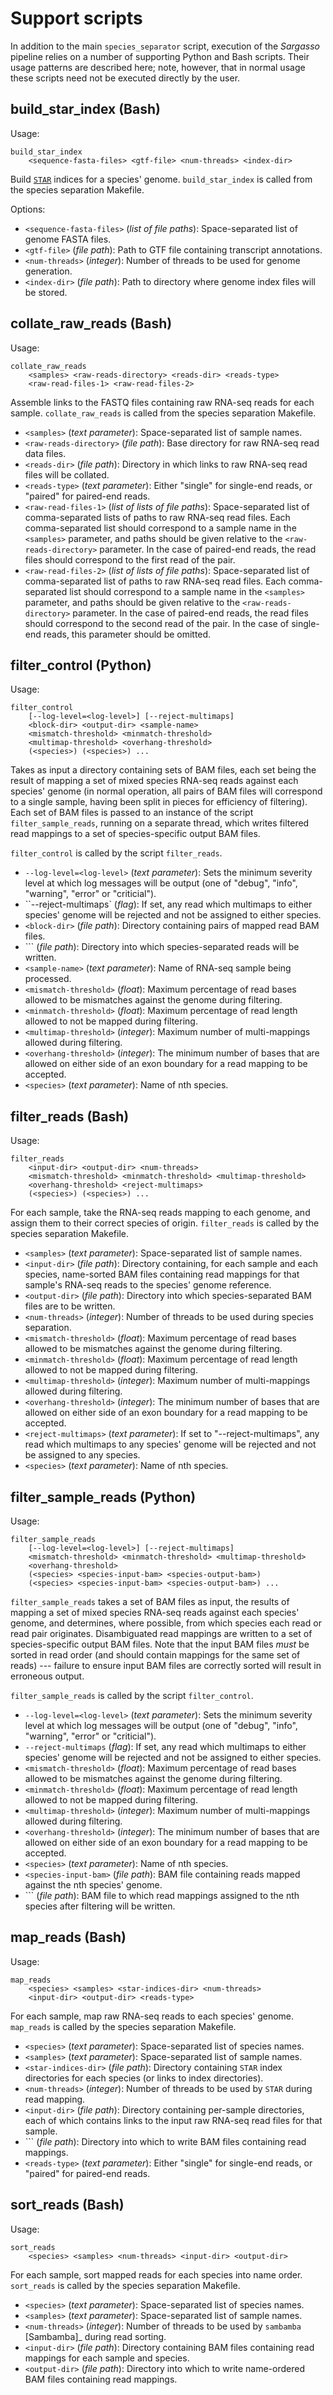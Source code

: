 Support scripts
===============

In addition to the main ``species_separator`` script, execution of the *Sargasso* pipeline relies on a number of supporting Python and Bash scripts. Their usage patterns are described here; note, however, that in normal usage these scripts need not be executed directly by the user.

build_star_index (Bash)
-----------------------

Usage:

    build_star_index
        <sequence-fasta-files> <gtf-file> <num-threads> <index-dir>

Build [``STAR``](references.md) indices for a species' genome. ``build_star_index`` is called from the species separation Makefile.

Options:

* ``<sequence-fasta-files>`` (_list of file paths_): Space-separated list of genome FASTA files.
* ``<gtf-file>`` (_file path_): Path to GTF file containing transcript annotations.
* ``<num-threads>`` (_integer_): Number of threads to be used for genome generation.
* ``<index-dir>`` (_file path_): Path to directory where genome index files will be stored.

collate_raw_reads (Bash)
------------------------

Usage:

    collate_raw_reads
        <samples> <raw-reads-directory> <reads-dir> <reads-type>
        <raw-read-files-1> <raw-read-files-2>

Assemble links to the FASTQ files containing raw RNA-seq reads for each sample. ``collate_raw_reads`` is called from the species separation Makefile.

* ``<samples>`` (_text parameter_): Space-separated list of sample names.
* ``<raw-reads-directory>`` (_file path_): Base directory for raw RNA-seq read data files.
* ``<reads-dir>`` (_file path_): Directory in which links to raw RNA-seq read files will be collated.
* ``<reads-type>`` (_text parameter_): Either "single" for single-end reads, or "paired" for paired-end reads.
* ``<raw-read-files-1>`` (_list of lists of file paths_): Space-separated list of comma-separated lists of paths to raw RNA-seq read files. Each comma-separated list should correspond to a sample name in the ``<samples>`` parameter, and paths should be given relative to the ``<raw-reads-directory>`` parameter. In the case of paired-end reads, the read files should correspond to the first read of the pair.
* ``<raw-read-files-2>`` (_list of lists of file paths_): Space-separated list of comma-separated list of paths to raw RNA-seq read files. Each comma-separated list should correspond to a sample name in the ``<samples>`` parameter, and paths should be given relative to the ``<raw-reads-directory>`` parameter. In the case of paired-end reads, the read files should correspond to the second read of the pair. In the case of single-end reads, this parameter should be omitted.

filter_control (Python)
-----------------------

Usage:

    filter_control
        [--log-level=<log-level>] [--reject-multimaps]
        <block-dir> <output-dir> <sample-name> 
        <mismatch-threshold> <minmatch-threshold> 
        <multimap-threshold> <overhang-threshold>
        (<species>) (<species>) ...

Takes as input a directory containing sets of BAM files, each set being the result of mapping a set of mixed species RNA-seq reads against each species' genome (in normal operation, all pairs of BAM files will correspond to a single sample, having been split in pieces for efficiency of filtering). Each set of BAM files is passed to an instance of the script ``filter_sample_reads``, running on a separate thread, which writes filtered read mappings to a set of species-specific output BAM files. 

``filter_control`` is called by the script ``filter_reads``.

* ``--log-level=<log-level>`` (_text parameter_): Sets the minimum severity level at which log messages will be output (one of "debug", "info", "warning", "error" or "criticial").
* ``--reject-multimaps` (_flag_): If set, any read which multimaps to either species' genome will be rejected and not be assigned to either species.
* ``<block-dir>`` (_file path_): Directory containing pairs of mapped read BAM files.
* ``<output-dir>` (_file path_): Directory into which species-separated reads will be written.
* ``<sample-name>`` (_text parameter_): Name of RNA-seq sample being processed.
* ``<mismatch-threshold>`` (_float_): Maximum percentage of read bases allowed to be mismatches against the genome during filtering.
* ``<minmatch-threshold>`` (_float_): Maximum percentage of read length allowed to not be mapped during filtering.
* ``<multimap-threshold>`` (_integer_): Maximum number of multi-mappings allowed during filtering.
* ``<overhang-threshold>`` (_integer_): The minimum number of bases that are allowed on either side of an exon boundary for a read mapping to be accepted.
* ``<species>`` (_text parameter_): Name of nth species.

filter_reads (Bash)
-------------------

Usage:

    filter_reads
        <input-dir> <output-dir> <num-threads>
        <mismatch-threshold> <minmatch-threshold> <multimap-threshold>
        <overhang-threshold> <reject-multimaps>
        (<species>) (<species>) ...

For each sample, take the RNA-seq reads mapping to each genome, and assign them to their correct species of origin. ``filter_reads`` is called by the species separation Makefile.

* ``<samples>`` (_text parameter_): Space-separated list of sample names.
* ``<input-dir>`` (_file path_): Directory containing, for each sample and each species, name-sorted BAM files containing read mappings for that sample's RNA-seq reads to the species' genome reference.
* ``<output-dir>`` (_file path_): Directory into which species-separated BAM files are to be written.
* ``<num-threads>`` (_integer_): Number of threads to be used during species separation.
* ``<mismatch-threshold>`` (_float_): Maximum percentage of read bases allowed to be mismatches against the genome during filtering.
* ``<minmatch-threshold>`` (_float_): Maximum percentage of read length allowed to not be mapped during filtering.
* ``<multimap-threshold>`` (_integer_): Maximum number of multi-mappings allowed during filtering.
* ``<overhang-threshold>`` (_integer_): The minimum number of bases that are allowed on either side of an exon boundary for a read mapping to be accepted.
* ``<reject-multimaps>`` (_text parameter_): If set to "--reject-multimaps", any read which multimaps to any species' genome will be rejected and not be assigned to any species.
* ``<species>`` (_text parameter_): Name of nth species.

filter_sample_reads (Python)
----------------------------

Usage:

    filter_sample_reads
        [--log-level=<log-level>] [--reject-multimaps]
        <mismatch-threshold> <minmatch-threshold> <multimap-threshold>
        <overhang-threshold>
        (<species> <species-input-bam> <species-output-bam>)
        (<species> <species-input-bam> <species-output-bam>) ...

``filter_sample_reads`` takes a set of BAM files as input, the results of mapping a set of mixed species RNA-seq reads against each species' genome, and determines, where possible, from which species each read or read pair originates. Disambiguated read mappings are written to a set of species-specific output BAM files. Note that the input BAM files *must* be sorted in read order (and should contain mappings for the same set of reads) --- failure to ensure input BAM files are correctly sorted will result in erroneous output.

``filter_sample_reads`` is called by the script ``filter_control``.

* ``--log-level=<log-level>`` (_text parameter_): Sets the minimum severity level at which log messages will be output (one of "debug", "info", "warning", "error" or "criticial").
* ``--reject-multimaps`` (_flag_): If set, any read which multimaps to either species' genome will be rejected and not be assigned to either species.
* ``<mismatch-threshold>`` (_float_): Maximum percentage of read bases allowed to be mismatches against the genome during filtering.
* ``<minmatch-threshold>`` (_float_): Maximum percentage of read length allowed to not be mapped during filtering.
* ``<multimap-threshold>`` (_integer_): Maximum number of multi-mappings allowed during filtering.
* ``<overhang-threshold>`` (_integer_): The minimum number of bases that are allowed on either side of an exon boundary for a read mapping to be accepted.
* ``<species>`` (_text parameter_): Name of nth species.
* ``<species-input-bam>`` (_file path_): BAM file containing reads mapped against the nth species' genome.
* ``<species-output-bam>` (_file path_): BAM file to which read mappings assigned to the nth species after filtering will be written.

map_reads (Bash)
----------------

Usage:

    map_reads
        <species> <samples> <star-indices-dir> <num-threads>
        <input-dir> <output-dir> <reads-type>

For each sample, map raw RNA-seq reads to each species' genome. ``map_reads`` is called by the species separation Makefile.

* ``<species>`` (_text parameter_): Space-separated list of species names.
* ``<samples>`` (_text parameter_): Space-separated list of sample names.
* ``<star-indices-dir>`` (_file path_): Directory containing ``STAR`` index directories for each species (or links to index directories).
* ``<num-threads>`` (_integer_): Number of threads to be used by ``STAR`` during read mapping.
* ``<input-dir>`` (_file path_): Directory containing per-sample directories, each of which contains links to the input raw RNA-seq read files for that sample.
* ``<output-dir>` (_file path_): Directory into which to write BAM files containing read mappings.
* ``<reads-type>`` (_text parameter_): Either "single" for single-end reads, or "paired" for paired-end reads.

sort_reads (Bash)
-----------------

Usage:

    sort_reads
        <species> <samples> <num-threads> <input-dir> <output-dir>

For each sample, sort mapped reads for each species into name order. ``sort_reads`` is called by the species separation Makefile.

* ``<species>`` (_text parameter_): Space-separated list of species names.
* ``<samples>`` (_text parameter_): Space-separated list of sample names.
* ``<num-threads>`` (_integer_): Number of threads to be used by ``sambamba`` [Sambamba]_ during read sorting.
* ``<input-dir>`` (_file path_): Directory containing BAM files containing read mappings for each sample and species.
* ``<output-dir>`` (_file path_): Directory into which to write name-ordered BAM files containing read mappings.
